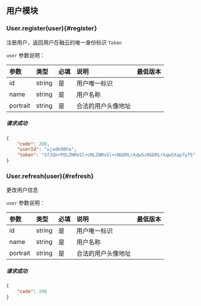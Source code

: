 ## 用户模块

### User.register(user){#register}

注册用户，返回用户在融云的唯一身份标识 `Token`

`user` 参数说明：

| 参数   	 |	类型		| 必填	| 说明 							|最低版本		|
| :----------|:--------	|:-----	|:------------------------------|:-------- |
|	id		 |	string	|	是 	| 用户唯一标识					||
|	name	 |	string	|	是 	| 用户名称						||
|	portrait |	string	|	是 	| 合法的用户头像地址				| &nbsp;|

##### 请求成功

```json
{
    "code": 200,
    "userId": "ujadk90ha",
    "token": "SfJQnrPDLZNMxSl+cNLZNMxSl+cNGDRLrkqw5cNGDRLrkqw5Xap7yf5"
}
```

### User.refresh(user){#refresh}

更改用户信息

`user` 参数说明：

| 参数   	 |	类型		| 必填	| 说明 							|最低版本		|
| :----------|:--------	|:-----	|:------------------------------|:-------- |
|	id		 |	string	|	是 	| 用户唯一标识					||
|	name	 |	string	|	是 	| 用户名称						||
|	portrait |	string	|	是 	| 合法的用户头像地址				| &nbsp;|

##### 请求成功

```json
{
    "code": 200
}
```
